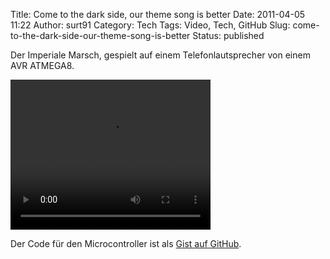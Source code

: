 Title: Come to the dark side, our theme song is﻿ better
Date: 2011-04-05 11:22
Author: surt91
Category: Tech
Tags: Video, Tech, GitHub
Slug: come-to-the-dark-side-our-theme-song-is-better
Status: published

Der Imperiale Marsch, gespielt auf einem Telefonlautsprecher von einem
AVR ATMEGA8.

<video controls="controls" height="240" type="video/webm" width="320">
<source src="{filename}/vid/IM2.webm"></source>
<source src="{filename}/vid/IM2.ogv"></source>
Your browser does not support the video tag.
</video>

Der Code für den Microcontroller ist als [Gist auf GitHub](https://gist.github.com/surt91/91e65a50b5a0d3a59f5eacb967bea039).

